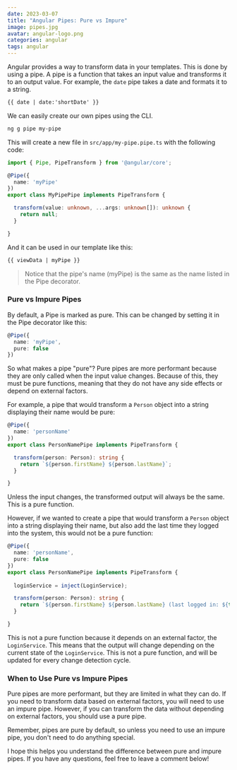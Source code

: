 ```yaml
---
date: 2023-03-07
title: "Angular Pipes: Pure vs Impure"
image: pipes.jpg
avatar: angular-logo.png
categories: angular
tags: angular
---
```


Angular provides a way to transform data in your templates.  This is done by using a pipe.  A pipe is a function that takes an input value and transforms it to an output value.  For example, the `date` pipe takes a date and formats it to a string.

```html
{{ date | date:'shortDate' }}
```

We can easily create our own pipes using the CLI.

```bash
ng g pipe my-pipe
```

This will create a new file in `src/app/my-pipe.pipe.ts` with the following code:

```typescript
import { Pipe, PipeTransform } from '@angular/core';

@Pipe({
  name: 'myPipe'
})
export class MyPipePipe implements PipeTransform {

  transform(value: unknown, ...args: unknown[]): unknown {
    return null;
  }

}
```

And it can be used in our template like this:

```html
{{ viewData | myPipe }}
```

> Notice that the pipe's name (myPipe) is the same as the name listed in the Pipe decorator.

### Pure vs Impure Pipes

By default, a Pipe is marked as pure.  This can be changed by setting it in the Pipe decorator like this:

```typescript
@Pipe({
  name: 'myPipe',
  pure: false
})
```

So what makes a pipe "pure"?  Pure pipes are more performant because they are only called when the input value changes.  Because of this, they must be pure functions, meaning that they do not have any side effects or depend on external factors.

For example, a pipe that would transform a `Person` object into a string displaying their name would be pure:

```typescript
@Pipe({
  name: 'personName'
})
export class PersonNamePipe implements PipeTransform {

  transform(person: Person): string {
    return `${person.firstName} ${person.lastName}`;
  }

}
```

Unless the input changes, the transformed output will always be the same.  This is a pure function.

However, if we wanted to create a pipe that would transform a `Person` object into a string displaying their name, but also add the last time they logged into the system, this would not be a pure function:

```typescript
@Pipe({
  name: 'personName',
  pure: false
})
export class PersonNamePipe implements PipeTransform {
  
  loginService = inject(LoginService);

  transform(person: Person): string {
    return `${person.firstName} ${person.lastName} (last logged in: ${this.loginService.getLastLogin(person.id)})`;
  }

}
```

This is not a pure function because it depends on an external factor, the `LoginService`.  This means that the output will change depending on the current state of the `LoginService`.  This is not a pure function, and will be updated for every change detection cycle.

### When to Use Pure vs Impure Pipes

Pure pipes are more performant, but they are limited in what they can do.  If you need to transform data based on external factors, you will need to use an impure pipe.  However, if you can transform the data without depending on external factors, you should use a pure pipe.  

Remember, pipes are pure by default, so unless you need to use an impure pipe, you don't need to do anything special.

I hope this helps you understand the difference between pure and impure pipes.  If you have any questions, feel free to leave a comment below!
